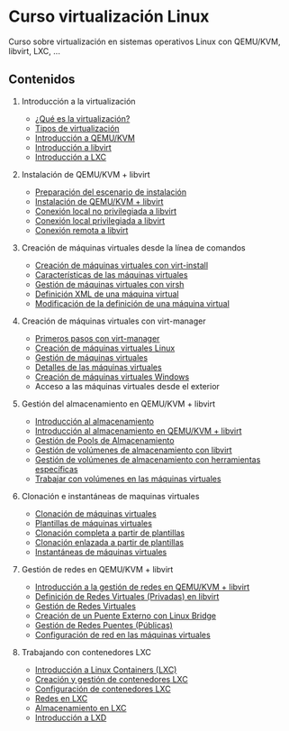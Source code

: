# Curso virtualización Linux

Curso sobre virtualización en sistemas operativos Linux con QEMU/KVM, libvirt, LXC, ...

## Contenidos

1. Introducción a la virtualización
	* [¿Qué es la virtualización?](modulo1/virtualizacion.md)
	* [Tipos de virtualización](modulo1/tipos.md)
	* [Introducción a QEMU/KVM](modulo1/qemu-kvm.md)
	* [Introducción a libvirt](modulo1/libvirt.md)
	* [Introducción a LXC](modulo1/lxc.md)

2. Instalación de QEMU/KVM + libvirt
	* [Preparación del escenario de instalación](modulo2/escenario.md)
	* [Instalación de QEMU/KVM + libvirt](modulo2/instalacion.md)
	* [Conexión local no privilegiada a libvirt](modulo2/session.md)
	* [Conexión local privilegiada a libvirt](modulo2/system.md)
	* [Conexión remota a libvirt](modulo2/remoto.md)

3. Creación de máquinas virtuales desde la línea de comandos
	* [Creación de máquinas virtuales con virt-install](modulo3/virt-install.md)
	* [Características de las máquinas virtuales](modulo3/caracteristicas.md)
	* [Gestión de máquinas virtuales con virsh](modulo3/gestion.md)
	* [Definición XML de una máquina virtual](modulo3/xml.md)
	* [Modificación de la definición de una máquina virtual](modulo3/modificacion.md)

4. Creación de máquinas virtuales con virt-manager
	* [Primeros pasos con virt-manager](modulo4/instalacion.md)
	* [Creación de máquinas virtuales Linux](modulo4/linux.md)
	* [Gestión de máquinas virtuales](modulo4/gestion.md)
	* [Detalles de las máquinas virtuales](modulo4/detalles.md)
	* [Creación de máquinas virtuales Windows](modulo4/windows.md)
	* Acceso a las máquinas virtuales desde el exterior

5. Gestión del  almacenamiento en QEMU/KVM + libvirt
	* [Introducción al almacenamiento](modulo5/almacenamiento.md)
	* [Introducción al almacenamiento en QEMU/KVM + libvirt](modulo5/introduccion.md)
	* [Gestión de Pools de Almacenamiento](modulo5/pool.md)
	* [Gestión de volúmenes de almacenamiento con libvirt](modulo5/volumen1.md)
	* [Gestión de volúmenes de almacenamiento con herramientas específicas](modulo5/volumen2.md)
	* [Trabajar con volúmenes en las máquinas virtuales](modulo5/volumen-vm.md)

6. Clonación e instantáneas de maquinas virtuales
	* [Clonación de máquinas virtuales](modulo6/clonacion.md)
	* [Plantillas de máquinas virtuales](modulo6/template.md)	
	* [Clonación completa a partir de plantillas](modulo6/completa.md)
	* [Clonación enlazada a partir de plantillas](modulo6/ligera.md)
	* [Instantáneas de máquinas virtuales](modulo6/snapshot.md)
	
7. Gestión de redes en QEMU/KVM + libvirt
	* [Introducción a la gestión de redes en QEMU/KVM + libvirt](modulo7/introduccion.md)
	* [Definición de Redes Virtuales (Privadas) en libvirt](modulo7/definicion.md) 
	* [Gestión de Redes Virtuales](modulo7/virtuales.md)
	* [Creación de un Puente Externo con Linux Bridge](modulo7/bridge.md)
	* [Gestión de Redes Puentes (Públicas)](modulo7/puentes.md)
	* [Configuración de red en las máquinas virtuales](modulo7/configuracion.md)
	
8. Trabajando con contenedores LXC
	* [Introducción a Linux Containers (LXC)](modulo8/introduccion.md)
	* [Creación y gestión de contenedores LXC](modulo8/creacion.md)
	* [Configuración de contenedores LXC](modulo8/configuracion.md)
	* [Redes en LXC](modulo8/redes.md)
	* [Almacenamiento en LXC](modulo8/almacenamiento.md)
	* [Introducción a LXD](modulo8/lxd.md)	
